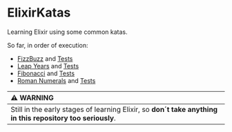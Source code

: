 # ElixirKatas

Learning Elixir using some common katas.

So far, in order of execution:

- [FizzBuzz](/lib/FizzBuzz.ex) and [Tests](/test/FizzBuzz_test.exs)
- [Leap Years](/lib/LeapYear.ex) and [Tests](/test/LeapYear_test.exs)
- [Fibonacci](/lib/Fibonacci.ex) and [Tests](/test/Fibonacci_test.exs)
- [Roman Numerals](/lib/RomanNumerals.ex) and [Tests](/test/RomanNumerals_test.exs)

| :warning: WARNING                                                                                          |
| :--------------------------------------------------------------------------------------------------------- |
| Still in the early stages of learning Elixir, so **don´t take anything in this repository too seriously**. |
